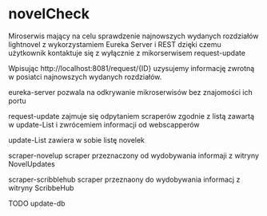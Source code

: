 # novelCheck
 
 Miroserwis mający na celu sprawdzenie najnowszych wydanych rozdziałów lightnovel z wykorzystamiem Eureka Server i REST dzięki czemu użytkownik kontaktuje się z wyłącznie z mikorserwisem request-update
 
 Wpisując http://localhost:8081/request/{ID} uzysujemy informację zwrotną w posiatci najnowszych wydanych rozdziałów.
 
 eureka-server pozwala na odkrywanie mikroserwisów bez znajomości ich portu
 
 request-update zajmuje się odpytaniem scraperów zgodnie z listą zawartą w update-List i zwrócemiem informacji od webscapperów
 
 update-List zawiera w sobie listę novelek
 
 scraper-novelup scraper przeznaczony od wydobywania informaji z witryny NovelUpdates
 
 scraper-scribblehub scraper przeznaony do wydobywania informacj z witryny ScribbeHub
 
 TODO update-db
 
